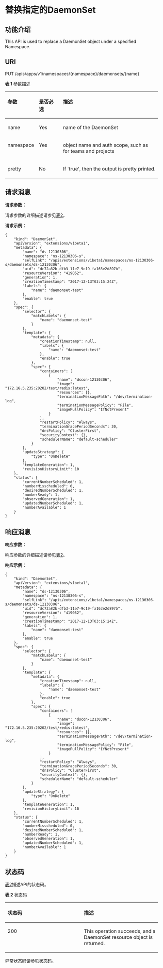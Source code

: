 # 替换指定的DaemonSet<a name="cce_02_0138"></a>

## 功能介绍<a name="section24346747"></a>

This API is used to replace a DaemonSet object under a specified Namespace.

## URI<a name="section17794137"></a>

PUT /apis/apps/v1/namespaces/\{namespace\}/daemonsets/\{name\}

**表 1**  参数描述

<a name="d0e32763"></a>
<table><thead align="left"><tr id="row30736748"><th class="cellrowborder" valign="top" width="16.328367163283673%" id="mcps1.2.4.1.1"><p id="p65652297517"><a name="p65652297517"></a><a name="p65652297517"></a>参数</p>
</th>
<th class="cellrowborder" valign="top" width="16.328367163283673%" id="mcps1.2.4.1.2"><p id="p165661629135114"><a name="p165661629135114"></a><a name="p165661629135114"></a>是否必选</p>
</th>
<th class="cellrowborder" valign="top" width="67.34326567343265%" id="mcps1.2.4.1.3"><p id="p14567629115114"><a name="p14567629115114"></a><a name="p14567629115114"></a>描述</p>
</th>
</tr>
</thead>
<tbody><tr id="row11981316"><td class="cellrowborder" valign="top" width="16.328367163283673%" headers="mcps1.2.4.1.1 "><p id="p30962572"><a name="p30962572"></a><a name="p30962572"></a>name</p>
</td>
<td class="cellrowborder" valign="top" width="16.328367163283673%" headers="mcps1.2.4.1.2 "><p id="p24940388"><a name="p24940388"></a><a name="p24940388"></a>Yes</p>
</td>
<td class="cellrowborder" valign="top" width="67.34326567343265%" headers="mcps1.2.4.1.3 "><p id="p6905524"><a name="p6905524"></a><a name="p6905524"></a>name of the DaemonSet</p>
</td>
</tr>
<tr id="row62149721"><td class="cellrowborder" valign="top" width="16.328367163283673%" headers="mcps1.2.4.1.1 "><p id="p962641"><a name="p962641"></a><a name="p962641"></a>namespace</p>
</td>
<td class="cellrowborder" valign="top" width="16.328367163283673%" headers="mcps1.2.4.1.2 "><p id="p10865110"><a name="p10865110"></a><a name="p10865110"></a>Yes</p>
</td>
<td class="cellrowborder" valign="top" width="67.34326567343265%" headers="mcps1.2.4.1.3 "><p id="p7658703"><a name="p7658703"></a><a name="p7658703"></a>object name and auth scope, such as for teams and projects</p>
</td>
</tr>
<tr id="row1819467"><td class="cellrowborder" valign="top" width="16.328367163283673%" headers="mcps1.2.4.1.1 "><p id="p13159118"><a name="p13159118"></a><a name="p13159118"></a>pretty</p>
</td>
<td class="cellrowborder" valign="top" width="16.328367163283673%" headers="mcps1.2.4.1.2 "><p id="p59255609"><a name="p59255609"></a><a name="p59255609"></a>No</p>
</td>
<td class="cellrowborder" valign="top" width="67.34326567343265%" headers="mcps1.2.4.1.3 "><p id="p34975029"><a name="p34975029"></a><a name="p34975029"></a>If 'true', then the output is pretty printed.</p>
</td>
</tr>
</tbody>
</table>

## 请求消息<a name="section25929511"></a>

**请求参数：**

请求参数的详细描述请参见[表2](创建DaemonSet.md#d0e31376)。

**请求示例：**

```
{
    "kind": "DaemonSet",
    "apiVersion": "extensions/v1beta1",
    "metadata": {
        "name": "ds-12130306",
        "namespace": "ns-12130306-s",
        "selfLink": "/apis/extensions/v1beta1/namespaces/ns-12130306-s/daemonsets/ds-12130306",
        "uid": "dc72a82b-dfb3-11e7-9c19-fa163e2d897b",
        "resourceVersion": "419052",
        "generation": 1,
        "creationTimestamp": "2017-12-13T03:15:24Z",
        "labels": {
            "name": "daemonset-test"
        },
        "enable": true
    },
    "spec": {
        "selector": {
            "matchLabels": {
                "name": "daemonset-test"
            }
        },
        "template": {
            "metadata": {
                "creationTimestamp": null,
                "labels": {
                    "name": "daemonset-test"
                },
                "enable": true
            },
            "spec": {
                "containers": [
                    {
                        "name": "dscon-12130306",
                        "image": "172.16.5.235:20202/test/redis:latest",
                        "resources": {},
                        "terminationMessagePath": "/dev/termination-log",
                        "terminationMessagePolicy": "File",
                        "imagePullPolicy": "IfNotPresent"
                    }
                ],
                "restartPolicy": "Always",
                "terminationGracePeriodSeconds": 30,
                "dnsPolicy": "ClusterFirst",
                "securityContext": {},
                "schedulerName": "default-scheduler"
            }
        },
        "updateStrategy": {
            "type": "OnDelete"
        },
        "templateGeneration": 1,
        "revisionHistoryLimit": 10
    },
    "status": {
        "currentNumberScheduled": 1,
        "numberMisscheduled": 0,
        "desiredNumberScheduled": 1,
        "numberReady": 1,
        "observedGeneration": 1,
        "updatedNumberScheduled": 1,
        "numberAvailable": 1
    }
}
```

## 响应消息<a name="section32039015"></a>

**响应参数：**

响应参数的详细描述请参见[表2](创建DaemonSet.md#d0e31376)。

**响应示例：**

```
{
    "kind": "DaemonSet",
    "apiVersion": "extensions/v1beta1",
    "metadata": {
        "name": "ds-12130306",
        "namespace": "ns-12130306-s",
        "selfLink": "/apis/extensions/v1beta1/namespaces/ns-12130306-s/daemonsets/ds-12130306",
        "uid": "dc72a82b-dfb3-11e7-9c19-fa163e2d897b",
        "resourceVersion": "419052",
        "generation": 1,
        "creationTimestamp": "2017-12-13T03:15:24Z",
        "labels": {
            "name": "daemonset-test"
        },
        "enable": true
    },
    "spec": {
        "selector": {
            "matchLabels": {
                "name": "daemonset-test"
            }
        },
        "template": {
            "metadata": {
                "creationTimestamp": null,
                "labels": {
                    "name": "daemonset-test"
                },
                "enable": true
            },
            "spec": {
                "containers": [
                    {
                        "name": "dscon-12130306",
                        "image": "172.16.5.235:20202/test/redis:latest",
                        "resources": {},
                        "terminationMessagePath": "/dev/termination-log",
                        "terminationMessagePolicy": "File",
                        "imagePullPolicy": "IfNotPresent"
                    }
                ],
                "restartPolicy": "Always",
                "terminationGracePeriodSeconds": 30,
                "dnsPolicy": "ClusterFirst",
                "securityContext": {},
                "schedulerName": "default-scheduler"
            }
        },
        "updateStrategy": {
            "type": "OnDelete"
        },
        "templateGeneration": 1,
        "revisionHistoryLimit": 10
    },
    "status": {
        "currentNumberScheduled": 1,
        "numberMisscheduled": 0,
        "desiredNumberScheduled": 1,
        "numberReady": 1,
        "observedGeneration": 1,
        "updatedNumberScheduled": 1,
        "numberAvailable": 1
    }
}
```

## 状态码<a name="section19915680"></a>

[表2](#d0e32851)描述API的状态码。

**表 2**  状态码

<a name="d0e32851"></a>
<table><thead align="left"><tr id="row44030197"><th class="cellrowborder" valign="top" width="50%" id="mcps1.2.3.1.1"><p id="p9676191"><a name="p9676191"></a><a name="p9676191"></a>状态码</p>
</th>
<th class="cellrowborder" valign="top" width="50%" id="mcps1.2.3.1.2"><p id="p45574026"><a name="p45574026"></a><a name="p45574026"></a>描述</p>
</th>
</tr>
</thead>
<tbody><tr id="row508638"><td class="cellrowborder" valign="top" width="50%" headers="mcps1.2.3.1.1 "><p id="p41199681"><a name="p41199681"></a><a name="p41199681"></a>200</p>
</td>
<td class="cellrowborder" valign="top" width="50%" headers="mcps1.2.3.1.2 "><p id="p48839902"><a name="p48839902"></a><a name="p48839902"></a>This operation succeeds, and a DaemonSet resource object is returned.</p>
</td>
</tr>
</tbody>
</table>

异常状态码请参见[状态码](状态码.md)。

